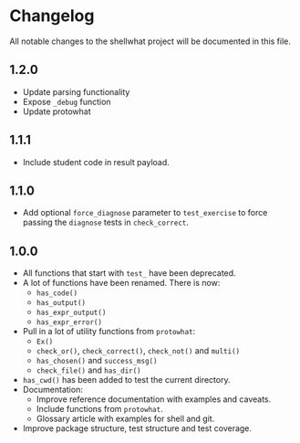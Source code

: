 # Changelog

All notable changes to the shellwhat project will be documented in this file.

## 1.2.0

- Update parsing functionality
- Expose `_debug` function
- Update protowhat

## 1.1.1

- Include student code in result payload.

## 1.1.0

- Add optional `force_diagnose` parameter to `test_exercise` to force passing the `diagnose` tests in `check_correct`.

## 1.0.0

- All functions that start with `test_` have been deprecated.
- A lot of functions have been renamed. There is now:
    - `has_code()`
    - `has_output()`
    - `has_expr_output()`
    - `has_expr_error()`
- Pull in a lot of utility functions from `protowhat`:
    - `Ex()`
    - `check_or()`, `check_correct()`, `check_not()` and `multi()`
    - `has_chosen()` and `success_msg()`
    - `check_file()` and `has_dir()`
- `has_cwd()` has been added to test the current directory.
- Documentation:
    - Improve reference documentation with examples and caveats.
    - Include functions from `protowhat`.
    - Glossary article with examples for shell and git.
- Improve package structure, test structure and test coverage.

